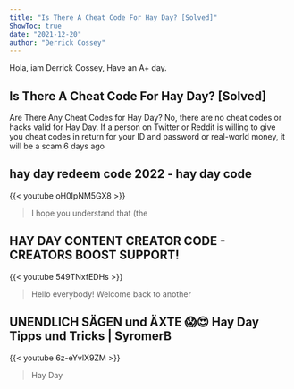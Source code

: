 ```yaml
---
title: "Is There A Cheat Code For Hay Day? [Solved]"
ShowToc: true 
date: "2021-12-20"
author: "Derrick Cossey" 
---
```


Hola, iam Derrick Cossey, Have an A+ day.
## Is There A Cheat Code For Hay Day? [Solved]
Are There Any Cheat Codes for Hay Day? No, there are no cheat codes or hacks valid for Hay Day. If a person on Twitter or Reddit is willing to give you cheat codes in return for your ID and password or real-world money, it will be a scam.6 days ago

## hay day redeem code 2022 - hay day code
{{< youtube oH0IpNM5GX8 >}}
>I hope you understand that (the 

## HAY DAY CONTENT CREATOR CODE - CREATORS BOOST SUPPORT!
{{< youtube 549TNxfEDHs >}}
>Hello everybody! Welcome back to another 

## UNENDLICH SÄGEN und ÄXTE 😱😍 Hay Day Tipps und Tricks | SyromerB
{{< youtube 6z-eYvlX9ZM >}}
>Hay Day

